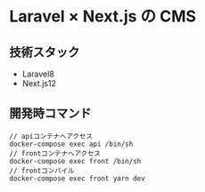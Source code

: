 # Laravel × Next.js の CMS

## 技術スタック

- Laravel8
- Next.js12

## 開発時コマンド

```
// apiコンテナへアクセス
docker-compose exec api /bin/sh
// frontコンテナへアクセス
docker-compose exec front /bin/sh
// frontコンパイル
docker-compose exec front yarn dev
```
